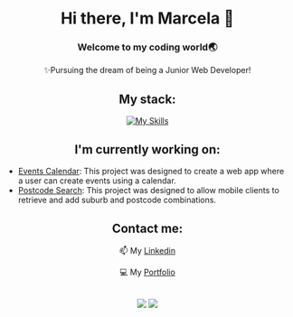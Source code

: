 <div id="header" align="center">
    
# Hi there, I'm Marcela 👋

### Welcome to my coding world🌏 
✨Pursuing the dream of being a Junior Web Developer!
  
## My stack:
[![My Skills](https://skillicons.dev/icons?i=react,ts,java,spring,js,vite,graphql,nodejs,nestjs,nextjs,mysql,html,bootstrap,css,tailwind&theme=light)](https://skillicons.dev)

## I'm currently working on:
</div>

<div id="projects" align="left">

* [Events Calendar](https://github.com/marcelamejiao/Events-Calendar): This project was designed to create a web app where a user can create events using a calendar.
* [Postcode Search](https://github.com/marcelamejiao/Postcode-Search): This project was designed to allow mobile clients to retrieve and add suburb and postcode combinations.

</div>

<div id="contact" align="center">

## Contact me:

📫 My [Linkedin](https://www.linkedin.com/in/wmarcelamejia) 

💻 My [Portfolio](https://marcelamejiao.github.io/Portfolio-Scss/) 

</div>

<br />

<div id="stats" align="center">

<img  align="center" src="https://github-readme-stats.vercel.app/api?username=marcelamejiao&show_icons=true&card_width=700&theme=material-palenight" />

<img align="center" src="https://github-readme-stats.vercel.app/api/top-langs/?username=marcelamejiao&layout=compact&card_width=700&theme=material-palenight" />

</div>



